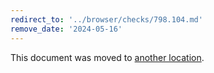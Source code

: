 ```yaml
---
redirect_to: '../browser/checks/798.104.md'
remove_date: '2024-05-16'
---
```


This document was moved to [another location](../browser/checks/798.104.md).

<!-- This redirect file can be deleted after 2024-05-16. -->
<!-- Redirects that point to other docs in the same project expire in three months. -->
<!-- Redirects that point to docs in a different project or site (for example, link is not relative and starts with `https:`) expire in one year. -->
<!-- Before deletion, see: https://docs.gitlab.com/ee/development/documentation/redirects.html -->
